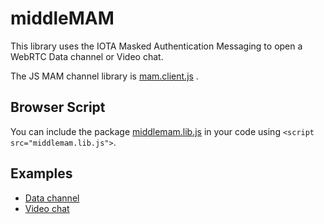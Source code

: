 # middleMAM

This library uses the IOTA Masked Authentication Messaging to open a WebRTC Data channel or Video chat. 

The JS MAM channel library is [mam.client.js](https://github.com/iotaledger/mam.client.js/) .

## Browser Script
You can include the package [middlemam.lib.js](../master/dist/middlemam.lib.js) in your code using `<script src="middlemam.lib.js">`.

## Examples

* [Data channel](../master/examples/datachannel.html)
* [Video chat](../master/examples/videochat.html)

